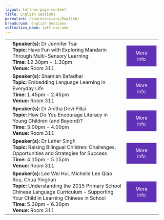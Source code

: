 ```yaml
---
layout: leftnav-page-content
title: English Sessions
permalink: /sharesessions/English/
breadcrumb: English Sessions
collection_name: left-nav-one
---
```


<table>
  
<tr>
    <td>
    </td>
    <td><b>Speaker(s):</b> Dr Jennifer Tsai <br><b>Topic:</b> Have Fun with Exploring Mandarin Through Multi-Sensory Learning <br><b>Time:</b> 12.30pm - 1.30pm <br><b>Venue:</b> Room 311
</td>
    <td>
   <a href="0-SharingEnglish_1.html"  style="  background-color: #6031b6; color: white;padding: 14px 25px;text-align: center; text-decoration: none;display: inline-block;">More info</a>
  </td>
  </tr>
  <tr>
    <td>
    </td>
    <td><b>Speaker(s):</b>  Shamiah Bafadhal <br><b>Topic:</b> Embedding Language Learning in Everyday Life <br><b>Time:</b> 1.45pm - 2.45pm <br><b>Venue:</b> Room 311
  </td>
   <td>
   <a href="0-SharingEnglish_2.html"  style="  background-color: #6031b6; color: white;padding: 14px 25px;text-align: center; text-decoration: none;display: inline-block;">More info</a>
  </td>
  </tr>
    <tr>
    <td>
    </td>
    <td><b>Speaker(s):</b> Dr Anitha Devi Pillai <br><b>Topic:</b> How Do You Encourage Literacy in Young Children (and Beyond)?<br><b>Time:</b> 3.00pm - 4.00pm <br><b>Venue:</b> Room 311
  </td>
   <td>
   <a href="https://event-reg.biz/Registration/MTLSSession?Session=E3"  style="  background-color: #6031b6; color: white;padding: 14px 25px;text-align: center; text-decoration: none;display: inline-block;">More info</a>
  </td>
  </tr>  
   <tr>
    <td>
    </td>
    <td><b>Speaker(s):</b> Dr Leher Singh <br><b>Topic:</b> Raising Bilingual Children: Challenges, Opportunities and Strategies for Success <br><b>Time:</b> 4.15pm - 5.15pm <br><b>Venue:</b> Room 311
   </td>
  <td>
   <a href="https://event-reg.biz/Registration/MTLSSession?Session=E4"  style="  background-color: #6031b6; color: white;padding: 14px 25px;text-align: center; text-decoration: none;display: inline-block;">More info</a>
  </td>
  </tr>
      <tr>
    <td>
    </td>
    <td><b>Speaker(s):</b>  Lee Wei Hui, Michelle Lee Qiao Rou, Chua Yinghan
<br><b>Topic:</b> Understanding the 2015 Primary School Chinese Language Curriculum - Supporting Your Child in Learning Chinese in School<br><b>Time:</b> 5.30pm - 6.30pm <br><b>Venue:</b> Room 311
</td>
   <td>
   <a href="https://event-reg.biz/Registration/MTLSSession?Session=E5"  style="  background-color: #6031b6; color: white;padding: 14px 25px;text-align: center; text-decoration: none;display: inline-block;">More info</a>
  </td>
  </tr>
</table>
